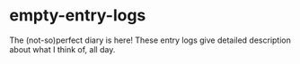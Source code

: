 # empty-entry-logs
The (not-so)perfect diary is here! These entry logs give detailed description about what I think of, all day.
